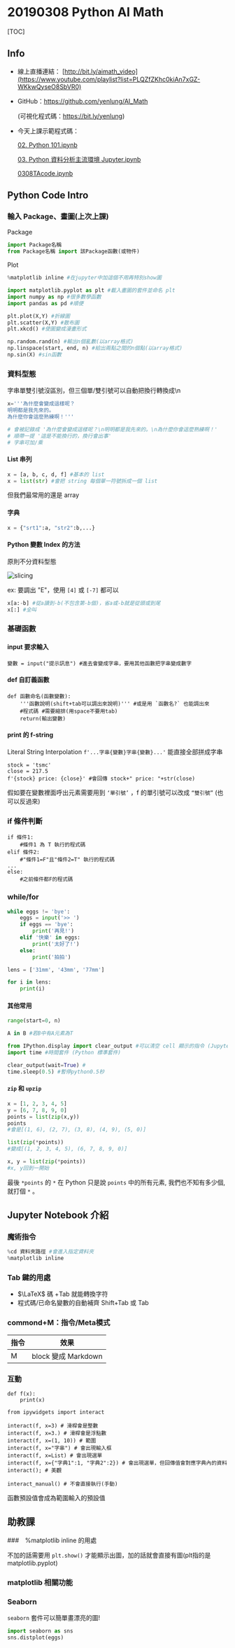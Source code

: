 # 20190308 Python AI Math

[TOC]

## Info

- 線上直播連結： [http://bit.ly/aimath_video](https://www.youtube.com/playlist?list=PLQZfZKhc0kiAn7xGZ-WKkwQyseO8SbVR0)

- GitHub：https://github.com/yenlung/AI_Math

  (可視化程式碼：https://bit.ly/yenlung)

- 今天上課示範程式碼：

  [02. Python 101.ipynb](https://github.com/yenlung/AI_Math/blob/master/02.%20Python%20101.ipynb)

  [03. Python 資料分析主流環境 Jupyter.ipynb](https://github.com/yenlung/AI_Math/blob/master/03.%20Python%20%E8%B3%87%E6%96%99%E5%88%86%E6%9E%90%E4%B8%BB%E6%B5%81%E7%92%B0%E5%A2%83%20Jupyter.ipynb)

  [0308TAcode.ipynb](https://nbviewer.jupyter.org/github/yenlung/AI_Math/blob/master/0308TAcode.ipynb)


## Python Code Intro

### 輸入 Package、畫圖(上次上課)

Package

```python
import Package名稱 
from Package名稱 import 該Package函數(或物件)
```

Plot

```python
%matplotlib inline #在jupyter中加這個不用再特別show圖

import matplotlib.pyplot as plt #載入畫圖的套件並命名 plt
import numpy as np #很多數學函數
import pandas as pd #順便

plt.plot(X,Y) #折線圖
plt.scatter(X,Y) #散布圖
plt.xkcd() #使圖變成漫畫形式

np.random.rand(n) #輸出n個亂數(以array格式)
np.linspace(start, end, n) #給出兩點之間的n個點(以array格式)
np.sin(X) #sin函數
```

### 資料型態

字串單雙引號沒區別，但三個單/雙引號可以自動把換行轉換成\n

```python
x='''為什麼會變成這樣呢？
明明都是我先來的。
為什麼你會這麼熟練啊！'''

# 會被記錄成 '為什麼會變成這樣呢？\n明明都是我先來的。\n為什麼你會這麼熟練啊！'
# 順帶一提 '這是不能換行的，換行會出事'
# 字串可加/乘
```

#### List 串列

```python
x = [a, b, c, d, f] #基本的 list
x = list(str) #會把 string 每個單一符號拆成一個 list
```

但我們最常用的還是 array

#### 字典

```python
x = {"srt1":a, "str2":b,...}
```

#### Python 變數 Index 的方法

原則不分資料型態

![slicing](Slide/images/slicing.jpeg)

ex: 要調出 "E"，使用 `[4]` 或 `[-7]` 都可以

```python
x[a:-b] #從a讀到-b(不包含第-b個)，省a或-b就是從頭或到尾
x[:] #全叫
```

### 基礎函數

#### input 要求輸入

```{.python .input}
變數 = input("提示訊息") #進去會變成字串，要用其他函數把字串變成數字
```

#### def 自訂義函數

```{.python .input}
def 函數命名(函數變數):
    '''函數說明(shift+tab可以調出來說明)''' #或是用 `函數名?` 也能調出來
    #程式碼 #需要縮排(用space不要用tab)
    return(輸出變數)
```

#### print 的 f-string

Literal String Interpolation `f'...字串{變數}字串{變數}...'` 能直接全部拼成字串

```{.python .input  n=2}
stock = 'tsmc'
close = 217.5
f'{stock} price: {close}' #會回傳 stock+" price: "+str(close)
```

假如要在變數裡面呼出元素需要用到 `‘單引號’` ，f 的單引號可以改成 `“雙引號”` (也可以反過來)

### if 條件判斷

```{.python .input}
if 條件1:
    #條件1 為 T 執行的程式碼
elif 條件2:
    #"條件1=F"且"條件2=T" 執行的程式碼
...
else:
    #之前條件都F的程式碼  
```

### while/for

```python
while eggs != 'bye':
    eggs = input('>> ')
    if eggs == 'bye':
        print('再見!')
    elif '快樂' in eggs:
        print('太好了!')
    else:
        print('拍拍')
```

```python
lens = ['31mm', '43mm', '77mm']

for i in lens:
    print(i)
```

#### 其他常用

```python
range(start=0, n)
```

```python
A in B #若B中有A元素為T
```

```python
from IPython.display import clear_output #可以清空 cell 顯示的指令 (Jupyter 指令)
import time #時間套件 (Python 標準套件)

clear_output(wait=True) #
time.sleep(0.5) #暫停python0.5秒
```

#### `zip` 和 `upzip`

```python
x = [1, 2, 3, 4, 5]
y = [6, 7, 8, 9, 0]
points = list(zip(x,y))
points
#會是[(1, 6), (2, 7), (3, 8), (4, 9), (5, 0)]

list(zip(*points))
#變成[(1, 2, 3, 4, 5), (6, 7, 8, 9, 0)]

x, y = list(zip(*points))
#x, y回到一開始
```

最後 `*points` 的 `*` 在 Python 只是說 `points` 中的所有元素, 我們也不知有多少個, 就打個 `*` 。

## Jupyter Notebook 介紹

### 魔術指令

```python
%cd 資料夾路徑 #會進入指定資料夾
%matplotlib inline
```

### Tab 鍵的用處

- $\LaTeX$ 碼 +Tab 就能轉換字符
- 程式碼/已命名變數的自動補齊 Shift+Tab 或 Tab


### commond+M：指令/Meta模式

| 指令 | 效果                |
| ---- | ------------------- |
| M    | block 變成 Markdown |

### 互動

```{.python .input}
def f(x):
    print(x)
    
from ipywidgets import interact

interact(f, x=3) # 滑桿會是整數
interact(f, x=3.) # 滑桿會是浮點數
interact(f, x=(1, 10)) # 範圍
interact(f, x="字串") # 會出現輸入框
interact(f, x=List) # 會出現選單
interact(f, x={"字典1":1, "字典2":2}) # 會出現選單，但回傳值會對應字典內的資料
interact(); # 美觀

interact_manual() # 不會直接執行(手動)
```

函數預設值會成為範圍輸入的預設值

## 助教課

###　%matplotlib inline 的用處

不加的話需要用 `plt.show()` 才能顯示出圖，加的話就會直接有圖(plt指的是matplotlib.pyplot)

### matplotlib 相關功能

### Seaborn

`seaborn` 套件可以簡單畫漂亮的圖!

```python
import seaborn as sns
sns.distplot(eggs)
```